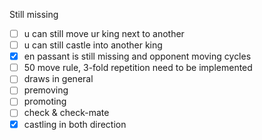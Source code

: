 Still missing

- [ ] u can still move ur king next to another
- [ ] u can still castle into another king
- [x] en passant is still missing and opponent moving cycles
- [ ] 50 move rule, 3-fold repetition need to be implemented
- [ ] draws in general
- [ ] premoving
- [ ] promoting
- [ ] check & check-mate
- [x] castling in both direction
